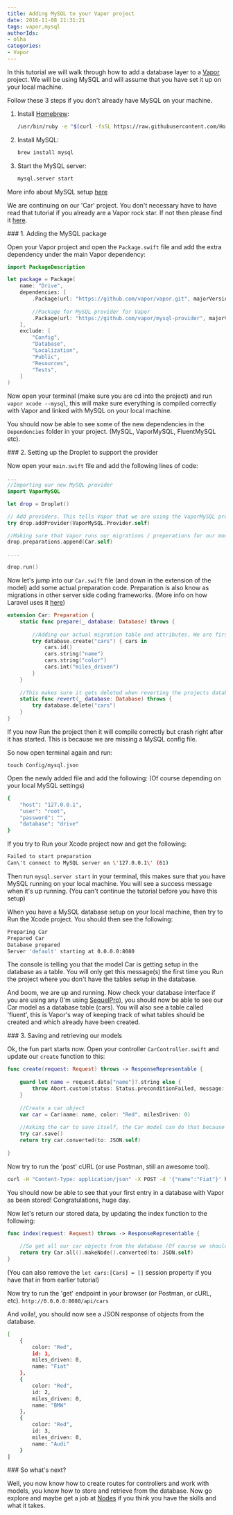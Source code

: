```yaml
---
title: Adding MySQL to your Vapor project
date: 2016-11-08 21:31:21
tags: vapor,mysql
authorIds: 
- olha
categories:
- Vapor
---
```


In this tutorial we will walk through how to add a database layer to a [Vapor](vapor.codes) project. We will be using MySQL and will assume that you have set it up on your local machine. 

Follow these 3 steps if you don't already have MySQL on your machine.

1. Install [Homebrew](http://brew.sh/):

	```bash
	/usr/bin/ruby -e "$(curl -fsSL https://raw.githubusercontent.com/Homebrew/install/master/install)"
	```

2. Install MySQL: 

	```bash
	brew install mysql
	```

3. Start the MySQL server:

	```bash
	mysql.server start
	```

More info about MySQL setup [here](https://dev.mysql.com/doc/refman/5.6/en/osx-installation-pkg.html)

We are continuing on our 'Car' project. You don't necessary have to have read that tutorial if you already are a Vapor rock star. If not then please find it [here](https://engineering.nodesagency.com/articles/Vapor/6-simple-steps-to-setup-vapor/).

### 1. Adding the MySQL package

Open your Vapor project and open the `Package.swift` file and add the extra dependency under the main Vapor dependency:

```swift
import PackageDescription

let package = Package(
    name: "Drive",
    dependencies: [
        .Package(url: "https://github.com/vapor/vapor.git", majorVersion: 1, minor: 1),
        
        //Package for MySQL provider for Vapor
        .Package(url: "https://github.com/vapor/mysql-provider", majorVersion: 1, minor: 0)
    ],
    exclude: [
        "Config",
        "Database",
        "Localization",
        "Public",
        "Resources",
        "Tests",
    ]
)
```
Now open your terminal (make sure you are cd into the project) and run `vapor xcode --mysql`, this will make sure everything is compiled correctly with Vapor and linked with MySQL on your local machine. 

You should now be able to see some of the new dependencies in the `Dependencies` folder in your project. (MySQL, VaporMySQL, FluentMySQL etc).

### 2. Setting up the Droplet to support the provider

Now open your `main.swift` file and add the following lines of code:

```swift
...
//Importing our new MySQL provider
import VaporMySQL

let drop = Droplet()

// Add providers. This tells Vapor that we are using the VaporMySQL provider, this will bind the data to the database and the models automatically down the line
try drop.addProvider(VaporMySQL.Provider.self)

//Making sure that Vapor runs our migrations / preperations for our model(s) 
drop.preparations.append(Car.self)

....

drop.run()
```
Now let's jump into our `Car.swift` file (and down in the extension of the model) add some actual preparation code. Preparation is also know as migrations in other server side coding frameworks. (More info on how Laravel uses it [here](https://laravel.com/docs/5.3/migrations)) 

```swift
extension Car: Preparation {
    static func prepare(_ database: Database) throws {
        
        //Adding our actual migration table and attributes. We are first defining the name of the database table and afterwards what attributes the table should have.
        try database.create("cars") { cars in
            cars.id()
            cars.string("name")
            cars.string("color")
            cars.int("miles_driven")
        }
    }
    
    //This makes sure it gets deleted when reverting the projects database
    static func revert(_ database: Database) throws {
        try database.delete("cars")
    }
}
```

If you now Run the project then it will compile correctly but crash right after it has started. This is because we are missing a MySQL config file. 

So now open terminal again and run:

`touch Config/mysql.json`

Open the newly added file and add the following: (Of course depending on your local MySQL settings)

```bash
{
    "host": "127.0.0.1",
    "user": "root",
    "password": "",
    "database": "drive"
}
```

If you try to Run your Xcode project now and get the following:

```bash
Failed to start preparation
Can\'t connect to MySQL server on \'127.0.0.1\' (61)
```

Then run `mysql.server start` in your terminal, this makes sure that you have MySQL running on your local machine. You will see a success message when it's up running. (You can't continue the tutorial before you have this setup)

When you have a MySQL database setup on your local machine, then try to Run the Xcode project. You should then see the following:

```bash
Preparing Car
Prepared Car
Database prepared
Server 'default' starting at 0.0.0.0:8080
```

The console is telling you that the model Car is getting setup in the database as a table. You will only get this message(s) the first time you Run the project where you don't have the tables setup in the database. 

And boom, we are up and running. Now check your database interface if you are using any (I'm using [SequelPro](https://www.sequelpro.com/)), you should now be able to see our Car model as a database table (cars). You will also see a table called 'fluent', this is Vapor's way of keeping track of what tables should be created and which already have been created.

### 3. Saving and retrieving our models

Ok, the fun part starts now. Open your controller `CarController.swift` and update our `create` function to this:

```swift
func create(request: Request) throws -> ResponseRepresentable {
        
	guard let name = request.data["name"]?.string else {
		throw Abort.custom(status: Status.preconditionFailed, message: "Missing name")
	}
        
	//Create a car object
	var car = Car(name: name, color: "Red", milesDriven: 0)
	
	//Asking the car to save itself, the Car model can do that because it's subclassed from Vapors Model 
	try car.save()
	return try car.converted(to: JSON.self)
	
}
```

Now try to run the 'post' cURL (or use Postman, still an awesome tool).

```bash
curl -H "Content-Type: application/json" -X POST -d '{"name":"Fiat"}' http://0.0.0.0:8080/api/cars
```

You should now be able to see that your first entry in a database with Vapor as been stored! Congratulations, huge day. 

Now let's return our stored data, by updating the index function to the following:

```swift
func index(request: Request) throws -> ResponseRepresentable {
        
	//So get all our car objects from the database (Of course we should in the real world add some pagination, sorting, filtering etc), we are chaining our formatter method after our query method, this automatically converts the whole thing into JSON
	return try Car.all().makeNode().converted(to: JSON.self)
}
```

(You can also remove the `let cars:[Cars] = []` session property if you have that in from earlier tutorial)

Now try to run the 'get' endpoint in your browser (or Postman, or cURL, etc). `http://0.0.0.0:8080/api/cars`

And voila!, you should now see a JSON response of objects from the database.

```bash
[
	{
		color: "Red",
		id: 1,
		miles_driven: 0,
		name: "Fiat"
	},
	{
		color: "Red",
		id: 2,
		miles_driven: 0,
		name: "BMW"
	},
	{
		color: "Red",
		id: 3,
		miles_driven: 0,
		name: "Audi"
	}
]
```

### So what's next?

Well, you now know how to create routes for controllers and work with models, you know how to store and retrieve from the database. Now go explore and maybe get a job at [Nodes](https://www.nodesagency.com/careers/) if you think you have the skills and what it takes.